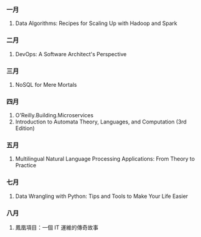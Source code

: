 ### 一月

1. Data Algorithms: Recipes for Scaling Up with Hadoop and Spark

### 二月

1. DevOps: A Software Architect's Perspective

### 三月

1. NoSQL for Mere Mortals

### 四月

1. O'Reilly.Building.Microservices
2. Introduction to Automata Theory, Languages, and Computation (3rd Edition)

### 五月

1. Multilingual Natural Language Processing Applications: From Theory to Practice

### 七月

1. Data Wrangling with Python: Tips and Tools to Make Your Life Easier

### 八月

1. 鳳凰項目：一個 IT 運維的傳奇故事
